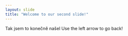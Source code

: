 ```yaml
---
layout: slide
title: "Welcome to our second slide!"
---
```

Tak jsem to konečně našel
Use the left arrow to go back!
